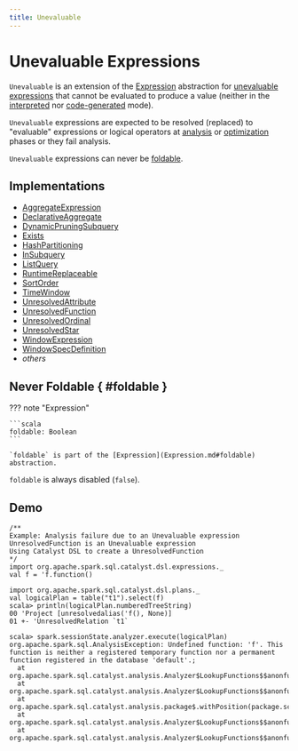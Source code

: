 ```yaml
---
title: Unevaluable
---
```


# Unevaluable Expressions

`Unevaluable` is an extension of the [Expression](Expression.md) abstraction for [unevaluable expressions](#implementations) that cannot be evaluated to produce a value (neither in the [interpreted](Expression.md#eval) nor [code-generated](Expression.md#doGenCode) mode).

`Unevaluable` expressions are expected to be resolved (replaced) to "evaluable" expressions or logical operators at [analysis](../QueryExecution.md#analyzed) or [optimization](../QueryExecution.md#optimizedPlan) phases or they fail analysis.

`Unevaluable` expressions can never be [foldable](#foldable).

## Implementations

* [AggregateExpression](AggregateExpression.md)
* [DeclarativeAggregate](DeclarativeAggregate.md)
* [DynamicPruningSubquery](DynamicPruningSubquery.md)
* [Exists](Exists.md)
* [HashPartitioning](HashPartitioning.md)
* [InSubquery](InSubquery.md)
* [ListQuery](ListQuery.md)
* [RuntimeReplaceable](RuntimeReplaceable.md)
* [SortOrder](SortOrder.md)
* [TimeWindow](TimeWindow.md)
* [UnresolvedAttribute](UnresolvedAttribute.md)
* [UnresolvedFunction](UnresolvedFunction.md)
* [UnresolvedOrdinal](UnresolvedOrdinal.md)
* [UnresolvedStar](UnresolvedStar.md)
* [WindowExpression](WindowExpression.md)
* [WindowSpecDefinition](WindowSpecDefinition.md)
* _others_

## Never Foldable { #foldable }

??? note "Expression"

    ```scala
    foldable: Boolean
    ```

    `foldable` is part of the [Expression](Expression.md#foldable) abstraction.

`foldable` is always disabled (`false`).

## Demo

```text
/**
Example: Analysis failure due to an Unevaluable expression
UnresolvedFunction is an Unevaluable expression
Using Catalyst DSL to create a UnresolvedFunction
*/
import org.apache.spark.sql.catalyst.dsl.expressions._
val f = 'f.function()

import org.apache.spark.sql.catalyst.dsl.plans._
val logicalPlan = table("t1").select(f)
scala> println(logicalPlan.numberedTreeString)
00 'Project [unresolvedalias('f(), None)]
01 +- 'UnresolvedRelation `t1`

scala> spark.sessionState.analyzer.execute(logicalPlan)
org.apache.spark.sql.AnalysisException: Undefined function: 'f'. This function is neither a registered temporary function nor a permanent function registered in the database 'default'.;
  at org.apache.spark.sql.catalyst.analysis.Analyzer$LookupFunctions$$anonfun$apply$15$$anonfun$applyOrElse$49.apply(Analyzer.scala:1198)
  at org.apache.spark.sql.catalyst.analysis.Analyzer$LookupFunctions$$anonfun$apply$15$$anonfun$applyOrElse$49.apply(Analyzer.scala:1198)
  at org.apache.spark.sql.catalyst.analysis.package$.withPosition(package.scala:48)
  at org.apache.spark.sql.catalyst.analysis.Analyzer$LookupFunctions$$anonfun$apply$15.applyOrElse(Analyzer.scala:1197)
  at org.apache.spark.sql.catalyst.analysis.Analyzer$LookupFunctions$$anonfun$apply$15.applyOrElse(Analyzer.scala:1195)
```
